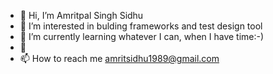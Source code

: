 - 👋 Hi, I’m Amritpal Singh Sidhu
- 👀 I’m interested in bulding frameworks and test design tool
- 🌱 I’m currently learning whatever I can, when I have time:-)
- 💞
- 📫 How to reach me amritsidhu1989@gmail.com

<!---
itssidhu-makha/itssidhu-makha is a ✨ special ✨ repository because its `README.md` (this file) appears on your GitHub profile.
You can click the Preview link to take a look at your changes.
--->
